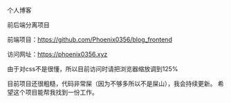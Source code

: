 个人博客

前后端分离项目

前端项目：https://github.com/Phoenix0356/blog_frontend

访问网址：https://phoenix0356.xyz

由于对css不是很懂，所以目前访问时请把浏览器缩放调到125%

目前项目还很粗糙，代码非常屎（因为不够多所以不是屎山），我会持续更新。 希望这个项目能帮我找到一份工作。